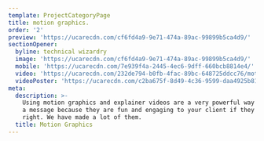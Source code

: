 ```yaml
---
template: ProjectCategoryPage
title: motion graphics.
order: '2'
preview: 'https://ucarecdn.com/cf6fd4a9-9e71-474a-89ac-99899b5ca4d9/'
sectionOpener:
  byline: technical wizardry
  image: 'https://ucarecdn.com/cf6fd4a9-9e71-474a-89ac-99899b5ca4d9/'
  mobile: 'https://ucarecdn.com/7e939f4a-2445-4ec6-9dff-660bcb8814e4/'
  video: 'https://ucarecdn.com/232de794-b0fb-4fac-89bc-648725ddcc76/motion_video.mp4'
  videoPoster: 'https://ucarecdn.com/c2ba675f-8d49-4c36-9599-daa4925b8172/poster_motion.jpeg'
meta:
  description: >-
    Using motion graphics and explainer videos are a very powerful way to convey
    a message because they are fun and engaging to your client if they are made
    right. We have made a lot of them.
  title: Motion Graphics
---
```

